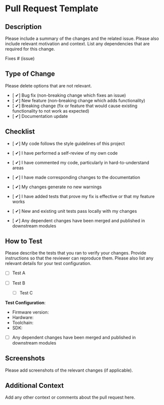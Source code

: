 # Pull Request Template

## Description

Please include a summary of the changes and the related issue. Please also include relevant motivation and context. List any dependencies that are required for this change.

Fixes # (issue)

## Type of Change

Please delete options that are not relevant.

- [ ✔] Bug fix (non-breaking change which fixes an issue)
- [ ✔] New feature (non-breaking change which adds functionality)
- [ ✔] Breaking change (fix or feature that would cause existing functionality to not work as expected)
- [ ✔] Documentation update

## Checklist

- [ ✔] My code follows the style guidelines of this project
- [ ✔] I have performed a self-review of my own code
- [ ✔] I have commented my code, particularly in hard-to-understand areas
- [ ✔] I have made corresponding changes to the documentation
- [ ✔] My changes generate no new warnings
- [ ✔] I have added tests that prove my fix is effective or that my feature works
- [ ✔] New and existing unit tests pass locally with my changes

- [ ✔] Any dependent changes have been merged and published in downstream modules

## How to Test

Please describe the tests that you ran to verify your changes. Provide instructions so that the reviewer can reproduce them. Please also list any relevant details for your test configuration.

- [ ] Test A






- [ ] Test B






    - [ ] Test C





**Test Configuration**:
* Firmware version:
* Hardware:
* Toolchain:
* SDK:

- [ ] Any dependent changes have been merged and published in downstream modules

## Screenshots

Please add screenshots of the relevant changes (if applicable).

## Additional Context

Add any other context or comments about the pull request here.
